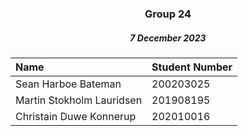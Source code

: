 <h3 align="center">Group 24</h3>
<h5 align="center">7 December 2023</h5>


|Name|Student Number |
|:---|:---|
|Sean Harboe Bateman|200203025|
|Martin Stokholm Lauridsen|201908195|
|Christain Duwe Konnerup|202010016|